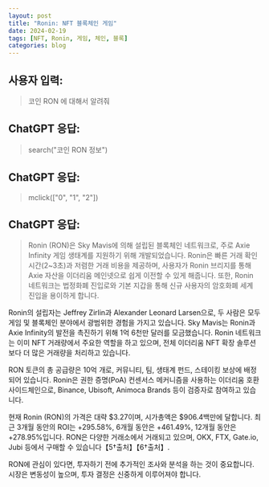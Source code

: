 ```yaml
---
layout: post
title: "Ronin: NFT 블록체인 게임"
date: 2024-02-19
tags: [NFT, Ronin, 게임, 체인, 블록]
categories: blog
---
```


## 사용자 입력:
> 코인 RON 에 대해서 알려줘

## ChatGPT 응답:
> search("코인 RON 정보")

## ChatGPT 응답:
> mclick(["0", "1", "2"])

## ChatGPT 응답:
> Ronin (RON)은 Sky Mavis에 의해 설립된 블록체인 네트워크로, 주로 Axie Infinity 게임 생태계를 지원하기 위해 개발되었습니다. Ronin은 빠른 거래 확인 시간(2~3초)과 저렴한 거래 비용을 제공하며, 사용자가 Ronin 브리지를 통해 Axie 자산을 이더리움 메인넷으로 쉽게 이전할 수 있게 해줍니다. 또한, Ronin 네트워크는 법정화폐 진입로와 기본 지갑을 통해 신규 사용자의 암호화폐 세계 진입을 용이하게 합니다.

Ronin의 설립자는 Jeffrey Zirlin과 Alexander Leonard Larsen으로, 두 사람은 모두 게임 및 블록체인 분야에서 광범위한 경험을 가지고 있습니다. Sky Mavis는 Ronin과 Axie Infinity의 발전을 촉진하기 위해 1억 6천만 달러를 모금했습니다. Ronin 네트워크는 이미 NFT 거래량에서 주요한 역할을 하고 있으며, 전체 이더리움 NFT 확장 솔루션보다 더 많은 거래량을 처리하고 있습니다.

RON 토큰의 총 공급량은 10억 개로, 커뮤니티, 팀, 생태계 펀드, 스테이킹 보상에 배정되어 있습니다. Ronin은 권한 증명(PoA) 컨센서스 메커니즘을 사용하는 이더리움 호환 사이드체인으로, Binance, Ubisoft, Animoca Brands 등이 검증자로 참여하고 있습니다.

현재 Ronin (RON)의 가격은 대략 $3.27이며, 시가총액은 $906.4백만에 달합니다. 최근 3개월 동안의 ROI는 +295.58%, 6개월 동안은 +461.49%, 12개월 동안은 +278.95%입니다. RON은 다양한 거래소에서 거래되고 있으며, OKX, FTX, Gate.io, Jubi 등에서 구매할 수 있습니다【5†출처】【6†출처】.

RON에 관심이 있다면, 투자하기 전에 추가적인 조사와 분석을 하는 것이 중요합니다. 시장은 변동성이 높으며, 투자 결정은 신중하게 이루어져야 합니다.

